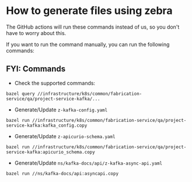 # How to generate files using zebra

The GitHub actions will run these commands instead of us, so you don't have to worry about this.

If you want to run the command manually, you can run the following commands:

## FYI: Commands

- Check the supported commands:

```shell
bazel query //infrastructure/k8s/common/fabrication-service/qa/project-service-kafka/...
```

- Generate/Update `z-kafka-config.yaml`

```shell
bazel run //infrastructure/k8s/common/fabrication-service/qa/project-service-kafka:kafka_config.copy  
```

- Generate/Update `z-apicurio-schema.yaml`

```shell
bazel run //infrastructure/k8s/common/fabrication-service/qa/project-service-kafka:apicurio_schema.copy
```


- Generate/Update `ns/kafka-docs/api/z-kafka-async-api.yaml`

```shell
bazel run //ns/kafka-docs/api:asyncapi.copy
```
